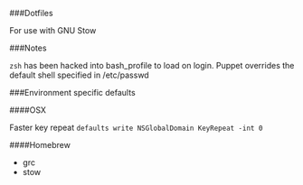 ###Dotfiles

For use with GNU Stow

###Notes

```zsh``` has been hacked into bash_profile to load on login. Puppet overrides the default shell specified in /etc/passwd

###Environment specific defaults

####OSX

Faster key repeat
```defaults write NSGlobalDomain KeyRepeat -int 0```

####Homebrew

* grc
* stow
